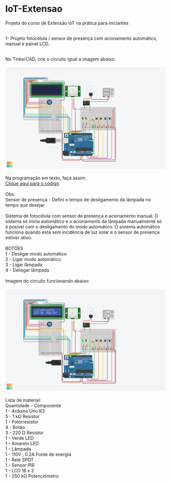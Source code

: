 # IoT-Extensao<br>
Projeto do curso de Extensão IoT na prática para iniciantes<br><br>

1- Projeto fotocélula / sensor de presença com acionamento automático, manual e painel LCD.<br><br>

No TinkerCAD, crie o circuito igual a imagem abaixo:<br><br>
<img src="22.09.03 - Aula - IoT - Trabalho final - Desligado.png">
<br><br>
Na programação em texto, faça assim:<br>
<a href="22_09_03_aula_iot_trabalho_final1.ino">Clique aqui para o código</a>
<br><br>
Obs:<br>
Sensor de presença - Defini o tempo de desligamento da lâmpada no tempo que desejar.
<br><br>
Sistema de fotocélula com sensor de presença e acionamento manual. O sistema se inicia automático e o acionamento da lâmpada manualmente só é posivel com o desligamento do modo automático. O sistema automático funciona quando está sem incidência de luz solar e o sensor de presença estiver ativo. <br><br>
BOTÕES<br>
1 - Desligar modo automático<br>
2 - Ligar modo automático<br>
3 - Ligar lâmpada<br>
4 - Delisgar lâmpada<br><br>
Imagem do circuito funcionando abaixo:<br><br>
<img src="22.09.03 - Aula - IoT - Trabalho final - Ligado.png">
<br><br>
Lista de material:<br>
Quantidade - Componente<br>
1	- Arduino Uno R3<br>
5	- 1 kΩ Resistor<br>
1	- Fotorresistor<br>
4	- Botão<br>
3	- 220 Ω Resistor<br>
1	- Verde LED<br>
1	- Amarelo LED<br>
1	- Lâmpada<br>
1	- 110V , 0.2A  Fonte de energia<br>
1	- Relé SPDT<br>
1	- Sensor PIR<br>
1	- LCD 16 x 2<br>
1 -	250 kΩ Potenciômetro<br>
